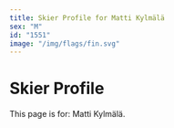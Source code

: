 ```yaml
---
title: Skier Profile for Matti Kylmälä
sex: "M"
id: "1551"
image: "/img/flags/fin.svg" 
---
```


# Skier Profile

This page is for: Matti Kylmälä.
    